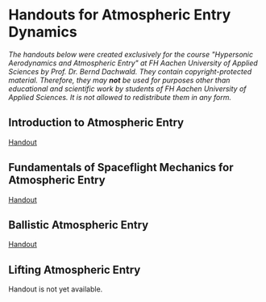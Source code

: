 # Handouts for Atmospheric Entry Dynamics

*The handouts below were created exclusively for the course "Hypersonic Aerodynamics and Atmospheric Entry" at FH Aachen University of Applied Sciences by Prof. Dr. Bernd Dachwald. They contain copyright-protected material. Therefore, they may **not** be used for purposes other than educational and scientific work by students of FH Aachen University of Applied Sciences. It is not allowed to redistribute them in any form.*

## Introduction to Atmospheric Entry

[Handout](HAAE-D01_Handout.md)

## Fundamentals of Spaceflight Mechanics for Atmospheric Entry

[Handout](HAAE-D02_Handout.md)

## Ballistic Atmospheric Entry

[Handout](HAAE-D03_Handout.md)

## Lifting Atmospheric Entry

Handout is not yet available.
